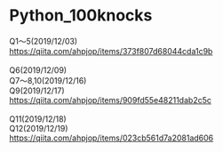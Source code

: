 # Python_100knocks

Q1～5(2019/12/03)<br>
https://qiita.com/ahpjop/items/373f807d68044cda1c9b
<br>
<br>
Q6(2019/12/09)<br>
Q7～8,10(2019/12/16)<br>
Q9(2019/12/17)<br>
https://qiita.com/ahpjop/items/909fd55e48211dab2c5c
<br>
<br>
Q11(2019/12/18)<br>
Q12(2019/12/19)<br>
https://qiita.com/ahpjop/items/023cb561d7a2081ad606
<br>
